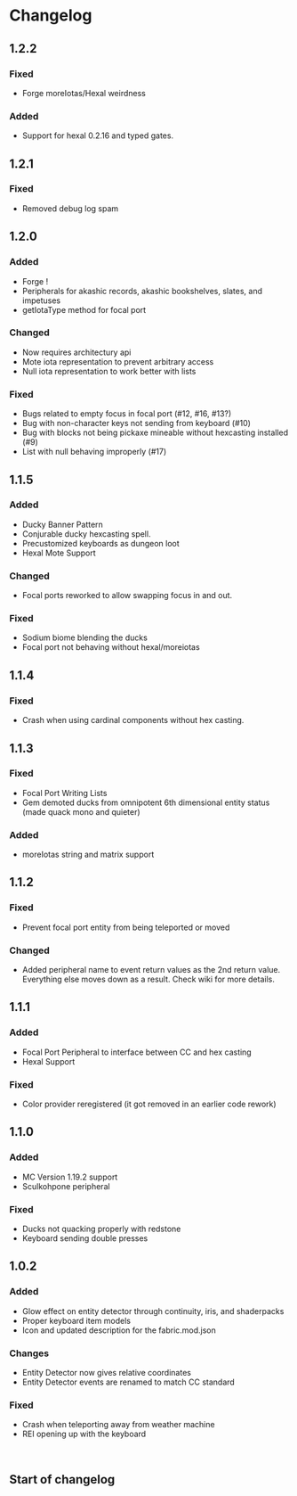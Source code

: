 # Changelog

## 1.2.2

### Fixed

- Forge moreIotas/Hexal weirdness

### Added

- Support for hexal 0.2.16 and typed gates.

## 1.2.1

### Fixed

- Removed debug log spam

## 1.2.0

### Added

- Forge !
- Peripherals for akashic records, akashic bookshelves, slates, and impetuses
- getIotaType method for focal port

### Changed

- Now requires architectury api
- Mote iota representation to prevent arbitrary access
- Null iota representation to work better with lists

### Fixed

- Bugs related to empty focus in focal port (#12, #16, #13?)
- Bug with non-character keys not sending from keyboard (#10)
- Bug with blocks not being pickaxe mineable without hexcasting installed (#9)
- List with null behaving improperly (#17)

## 1.1.5

### Added

- Ducky Banner Pattern
- Conjurable ducky hexcasting spell.
- Precustomized keyboards as dungeon loot
- Hexal Mote Support

### Changed

- Focal ports reworked to allow swapping focus in and out.

### Fixed

- Sodium biome blending the ducks
- Focal port not behaving without hexal/moreiotas

## 1.1.4

### Fixed

- Crash when using cardinal components without hex casting.

## 1.1.3

### Fixed

- Focal Port Writing Lists
- Gem demoted ducks from omnipotent 6th dimensional entity status (made quack mono and quieter)

### Added

- moreIotas string and matrix support

## 1.1.2

### Fixed
- Prevent focal port entity from being teleported or moved

### Changed
- Added peripheral name to event return values as the 2nd return value. Everything else moves down as a result. Check wiki for more details.

## 1.1.1

### Added
- Focal Port Peripheral to interface between CC and hex casting
- Hexal Support

### Fixed
- Color provider reregistered (it got removed in an earlier code rework)

## 1.1.0

### Added
- MC Version 1.19.2 support
- Sculkohpone peripheral

### Fixed
- Ducks not quacking properly with redstone
- Keyboard sending double presses

## 1.0.2

### Added
- Glow effect on entity detector through continuity, iris, and shaderpacks
- Proper keyboard item models
- Icon and updated description for the fabric.mod.json

### Changes
- Entity Detector now gives relative coordinates
- Entity Detector events are renamed to match CC standard

### Fixed
- Crash when teleporting away from weather machine
- REI opening up with the keyboard

<br>

## Start of changelog